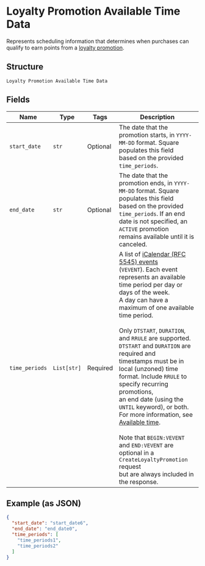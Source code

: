 
# Loyalty Promotion Available Time Data

Represents scheduling information that determines when purchases can qualify to earn points
from a [loyalty promotion](../../doc/models/loyalty-promotion.md).

## Structure

`Loyalty Promotion Available Time Data`

## Fields

| Name | Type | Tags | Description |
|  --- | --- | --- | --- |
| `start_date` | `str` | Optional | The date that the promotion starts, in `YYYY-MM-DD` format. Square populates this field<br>based on the provided `time_periods`. |
| `end_date` | `str` | Optional | The date that the promotion ends, in `YYYY-MM-DD` format. Square populates this field<br>based on the provided `time_periods`. If an end date is not specified, an `ACTIVE` promotion<br>remains available until it is canceled. |
| `time_periods` | `List[str]` | Required | A list of [iCalendar (RFC 5545) events](https://tools.ietf.org/html/rfc5545#section-3.6.1)<br>(`VEVENT`). Each event represents an available time period per day or days of the week.<br>A day can have a maximum of one available time period.<br><br>Only `DTSTART`, `DURATION`, and `RRULE` are supported. `DTSTART` and `DURATION` are required and<br>timestamps must be in local (unzoned) time format. Include `RRULE` to specify recurring promotions,<br>an end date (using the `UNTIL` keyword), or both. For more information, see<br>[Available time](https://developer.squareup.com/docs/loyalty-api/loyalty-promotions#available-time).<br><br>Note that `BEGIN:VEVENT` and `END:VEVENT` are optional in a `CreateLoyaltyPromotion` request<br>but are always included in the response. |

## Example (as JSON)

```json
{
  "start_date": "start_date6",
  "end_date": "end_date0",
  "time_periods": [
    "time_periods1",
    "time_periods2"
  ]
}
```


